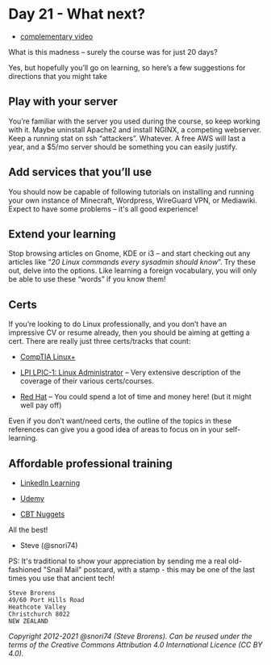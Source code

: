 # Day 21 - What next? 

* [complementary video](https://youtu.be/MW9q6NWNDyM)

What is this madness – surely the course was for just 20 days?

Yes, but hopefully you’ll go on learning, so here’s a few suggestions for directions that you might take

## Play with your server

You’re familiar with the server you used during the course, so keep working with it. Maybe uninstall Apache2 and install NGINX, a competing webserver. Keep a running stat on ssh “attackers”. Whatever. A free AWS will last a year, and a $5/mo server should be something you can easily justify.

## Add services that you’ll use

You should now be capable of following tutorials on installing and running your own instance of Minecraft, Wordpress, WireGuard VPN, or Mediawiki. Expect to have some problems – it's all good experience!

## Extend your learning

Stop browsing articles on Gnome, KDE or i3 – and start checking out any articles like “*20 Linux commands every sysadmin should know*”. Try these out, delve into the options. Like learning a foreign vocabulary, you will only be able to use these “words” if you know them!

## Certs

If you’re looking to do Linux professionally, and you don’t have an impressive CV or resume already, then you should be aiming at getting a cert. There are really just three certs/tracks that count:

* [CompTIA Linux+](https://www.comptia.org/certifications/linux)

* [LPI LPIC-1: Linux Administrator](https://wiki.lpi.org/wiki/Main_Page) – Very extensive description of the coverage of their various certs/courses.

* [Red Hat](https://www.redhat.com/en/services/all-certifications-exams) – You could spend a lot of time and money here! (but it might well pay off)

Even if you don’t want/need certs, the outline of the topics in these references can give you a good idea of areas to focus on in your self-learning.

## Affordable professional training

* [LinkedIn Learning](https://www.linkedin.com/learning/search?keywords=linux)
* [Udemy](https://www.udemy.com/topic/linux/)

* [CBT Nuggets](https://www.cbtnuggets.com/it-training/linux-found-cert-sys-admin)

All the best!

 - Steve (@snori74)

PS: It's traditional to show your appreciation by sending me a real old-fashioned "Snail Mail" postcard, with a stamp - this may be one of the last times you use that ancient tech!

    Steve Brorens
    49/60 Port Hills Road
    Heathcote Valley
    Christchurch 8022
    NEW ZEALAND

*Copyright 2012-2021 @snori74 (Steve Brorens). Can be reused under the terms of the Creative Commons Attribution 4.0 International Licence (CC BY 4.0).*

